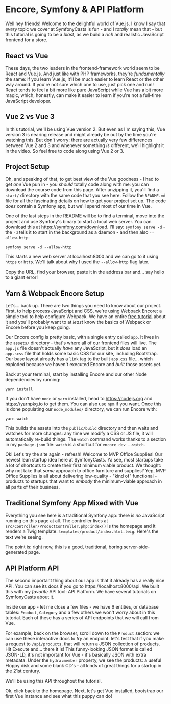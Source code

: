 # Encore, Symfony & API Platform

Well hey friends! Welcome to the delightful world of Vue.js. I know I say that
*every* topic we cover at SymfonyCasts is fun - and I *totally* mean that - but
this tutorial is going to be a *blast*, as we build a *rich* and realistic JavaScript
frontend for a store.

## React vs Vue

These days, the two leaders in the frontend-framework world seem to be React and
Vue.js. And just like with PHP frameworks, they're *fundamentally* the same: if
you learn Vue.js, it'll be much easier to learn React or the other way around.
If you're not sure which one to use, just pick one and run! React tends to feel a
bit more like pure JavaScript while Vue has a bit more magic, which, honestly,
can make it easier to learn if you're not a full-time JavaScript developer.

## Vue 2 vs Vue 3

In this tutorial, we'll be using Vue version 2. But even as I'm saying this, Vue
version 3 is nearing release and might already be out by the time you're watching
this. But don't worry: there are actually very few differences between Vue 2 and 3
and whenever something *is* different, we'll highlight it in the video. So feel
free to code along using Vue 2 or 3.

## Project Setup

Oh, and speaking of that, to get best view of the Vue goodness - I had to get *one*
Vue pun in - you *should* totally code along with me: you can download the course
code from this page. After unzipping it, you'll find a `start/` directory with the
same code that you see here. Follow the `README.md` file for all the fascinating
details on how to get your project set up. The code *does* contain a Symfony app,
but we'll spend most of our time in Vue.

One of the last steps in the README will be to find a terminal, move into the
project and use Symfony's binary to start a local web server. You can download
this at https://symfony.com/download. I'll say: `symfony serve -d` - the `-d`
tells it to start in the background as a daemon - and then also `--allow-http`:

```terminal-silent
symfony serve -d --allow-http
```

This starts a new web server at localhost:8000 and we can go to it using `https`
or `http`. We'll talk about why I used the `--allow-http` flag later.

Copy the URL, find your browser, paste it in the address bar and... say hello
to a giant error!

## Yarn & Webpack Encore Setup

Let's... back up. There are two things you need to know about our project. First,
to help process JavaScript and CSS, we're using Webpack Encore: a simple tool
to help configure Webpack. We have an entire
[free tutorial](https://symfonycasts.com/screencast/webpack-encore) about it and
you'll probably want to at *least* know the basics of Webpack or Encore before you
keep going.

Our Encore config is pretty basic, with a single entry called `app`.
It lives in the `assets/` directory - that's where all of our frontend files will
live. The `app.js` file doesn't actually *have* any JavaScript, but it *does* load
an `app.scss` file that holds some basic CSS for our site, including Bootstrap.
Our base layout already has a `link` tag to the built `app.css` file...
which exploded because we haven't executed Encore and *built* those assets yet.

Back at your terminal, start by installing Encore and our other Node dependencies
by running:

```terminal
yarn install
```

If you don't have `node` or `yarn` installed, head to https://nodejs.org and
https://yarnpkg.io to get them. You can also use `npm` if you want. Once this is
done populating our `node_modules/` directory, we can run Encore with:

```terminal
yarn watch
```

This builds the assets into the `public/build` directory and then waits and watches
for more changes: any time we modify a CSS or JS file, it will automatically
re-build things. The `watch` command works thanks to a section in my `package.json`
file: `watch` is a shortcut for `encore dev --watch`.

Ok! Let's try the site again - refresh! Welcome to MVP Office Supplies! Our
newest lean startup idea here at SymfonyCasts. Ya see, most startups take a
lot of shortcuts to create their first minimum viable product. We thought:
why not take that *same* approach to office furniture and supplies? Yep, MVP
Office Supplies is all about delivering low-quality - "kind of" functional - products
to startups that want to *embody* the minimum-viable approach in all parts of their
business.

## Traditional Symfony App Mixed with Vue

Everything you see here is a traditional Symfony app: there is *no* JavaScript
running on this page at all. The controller lives at
`src/Controller/ProductController.php`: `index()` is the homepage and it renders
a Twig template: `templates/product/index.html.twig`. Here's the text we're seeing.

The point is: right now, this is a good, traditional, boring server-side-generated
page.

## API Platform API

The second important thing about our app is that it already has a really nice API.
You can see its docs if you go to https://localhost:8000/api. We built this with my
*favorite* API tool: API Platform. We have several tutorials on SymfonyCasts
about it.

Inside our app - let me close a few files - we have 6 entities, or database tables:
`Product`, `Category` and a few others we won't worry about in this tutorial. Each
of these has a series of API endpoints that we will call from Vue.

For example, back on the browser, scroll down to the `Product` section: we can
use these interactive docs to *try* an endpoint: let's test that if you make a
request to `/api/products`, that will return a JSON collection of products. Hit
Execute and... there it is! This funny-looking JSON format is called JSON-LD, it's
not important for Vue - it's basically JSON with extra metadata. Under the
`hydra:member` property, we see the products: a useful Floppy disk and some blank
CD's - all kinds of great things for a startup in the 21st century.

We'll be using this API throughout the tutorial.

Ok, click back to the homepage. Next, let's get Vue installed, bootstrap our first
Vue instance and see what this puppy can do!

